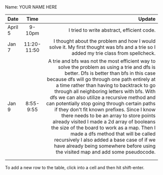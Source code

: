 Name: YOUR NAME HERE

| Date    |     Time     |                                                                                                                                                                                                                                                                                                                                                                                                                                                                                                                                                                                                                                                                                                                                               Update |
|:--------|:------------:|-----------------------------------------------------------------------------------------------------------------------------------------------------------------------------------------------------------------------------------------------------------------------------------------------------------------------------------------------------------------------------------------------------------------------------------------------------------------------------------------------------------------------------------------------------------------------------------------------------------------------------------------------------------------------------------------------------------------------------------------------------:|
| April 5 |    9-10pm    |                                                                                                                                                                                                                                                                                                                                                                                                                                                                                                                                                                                                                                                                                                           I tried to write abstract, efficient code. |
| Jan 7   | 11:20- 11:50 |                                                                                                                                                                                                                                                                                                                                                                                                                                                                                                                                                                                                                  I thought about the problem and how I would solve it. My first thought was bfs and a trie so I added my trie class from spellcheck. |
| Jan 9   |  8:55-9:55   | A trie and bfs was not the most efficient way to solve the problem as using a trie and dfs is better. Dfs is better than bfs in this case because dfs will go through one path entirely at a time rather than having to backtrack to go through all neighboring letters with bfs. With dfs we can also utilize a recursive method and can potentially stop going through certain paths if they don't fit known prefixes. Since I know there needs to be an array to store points already visited I made a 2d array of booleans the size of the board to work as a map. Then I made a dfs method that will be called recursively I also added a base case of if we have already being somewhere before using the visited map and add some pseudocode. |
|         |              |                                                                                                                                                                                                                                                                                                                                                                                                                                                                                                                                                                                                                                                                                                                                                      |
|         |              |                                                                                                                                                                                                                                                                                                                                                                                                                                                                                                                                                                                                                                                                                                                                                      |


To add a new row to the table, click into a cell and then hit shift-enter.